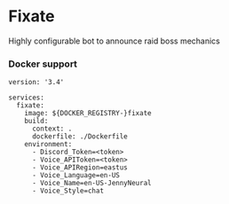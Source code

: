 # Fixate
Highly configurable bot to announce raid boss mechanics


### Docker support

```docker
version: '3.4'

services:
  fixate:
    image: ${DOCKER_REGISTRY-}fixate
    build:
      context: .
      dockerfile: ./Dockerfile
    environment: 
      - Discord_Token=<token>
      - Voice_APIToken=<token>
      - Voice_APIRegion=eastus
      - Voice_Language=en-US
      - Voice_Name=en-US-JennyNeural
      - Voice_Style=chat
```